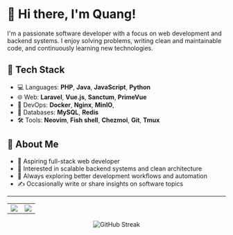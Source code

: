 # 👋 Hi there, I'm Quang!

I'm a passionate software developer with a focus on web development and backend systems. I enjoy solving problems, writing clean and maintainable code, and continuously learning new technologies.

## 🔧 Tech Stack

- 💻 Languages: **PHP**, **Java**, **JavaScript**, **Python**
- 🌐 Web: **Laravel**, **Vue.js**, **Sanctum**, **PrimeVue**
- 🐳 DevOps: **Docker**, **Nginx**, **MinIO**, 
- 🐘 Databases: **MySQL**, **Redis**
- 🛠 Tools: **Neovim**, **Fish shell**, **Chezmoi**, **Git**, **Tmux**

## 📌 About Me

- 🚀 Aspiring full-stack web developer
- 🎯 Interested in scalable backend systems and clean architecture
- 🧠 Always exploring better development workflows and automation
- ✍️ Occasionally write or share insights on software topics

---

<table align="center">
  <tbody>
    <tr>
      <td>
        <img src="https://github-readme-stats.vercel.app/api?username=OnyxPerseus&hide=stars&theme=tokyonight"/>
      </td>
      <td>
        <img src="https://github-readme-stats.vercel.app/api/top-langs/?username=OnyxPerseus&layout=compact&theme=tokyonight"/>
      </td>
    </tr>
  </tbody>
</table>

<div align="center">
  <img src="https://github-readme-streak-stats-two-xi.vercel.app?user=OnyxPerseus&theme=tokyonight" alt="GitHub Streak" />
</div>
